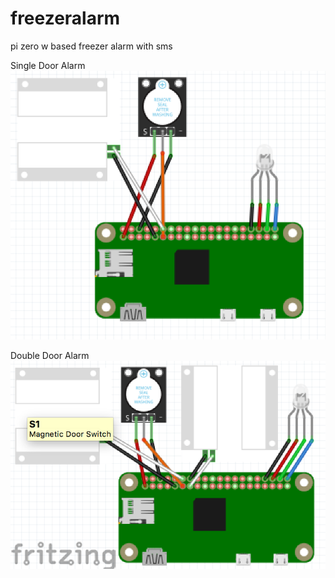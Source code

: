 # freezeralarm
pi zero w based freezer alarm with sms

Single Door Alarm <br/>
![wiringdiagramsingledooor](https://github.com/matt-desmarais/freezeralarm/raw/master/singledoordiagram.png)

Double Door Alarm 
![wiringdiagramdoubledooor](https://github.com/matt-desmarais/freezeralarm/raw/master/doubledoordiagram.png)
